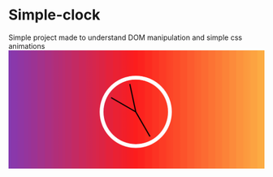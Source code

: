 # Simple-clock
Simple project made to understand DOM manipulation and simple css animations
![](https://github.com/EyderACM/Simple-clock/blob/master/simpleClock.gif)
